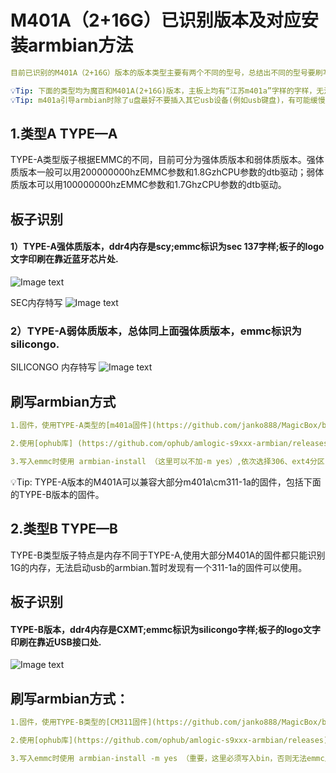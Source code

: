 #  M401A（2+16G）已识别版本及对应安装armbian方法
  
   ```yaml
  目前已识别的M401A（2+16G）版本的版本类型主要有两个不同的型号，总结出不同的型号要刷写armbian需要使用不同的方法。
  
  💡Tip: 下面的类型均为魔百和M401A(2+16G)版本，主板上均有“江苏m401a”字样的字样，无法简单根据省份区分版本。
  💡Tip: m401a引导armbian时除了u盘最好不要插入其它usb设备(例如usb键盘)，有可能缓慢卡在启动环节。
   ```

## 1.类型A TYPE—A
   TYPE-A类型版子根据EMMC的不同，目前可分为强体质版本和弱体质版本。强体质版本一般可以用200000000hzEMMC参数和1.8GzhCPU参数的dtb驱动；弱体质版本可以用100000000hzEMMC参数和1.7GhzCPU参数的dtb驱动。
   
   ## 板子识别
   
   ####    1）TYPE-A强体质版本，ddr4内存是scy;emmc标识为sec 137字样;板子的logo文字印刷在靠近蓝牙芯片处.
   ![Image text](https://github.com/janko888/MagicBox/blob/main/M401A/img/type_a_s.png?raw=true)
   
   SEC内存特写
   ![Image text](https://github.com/janko888/MagicBox/blob/main/M401A/img/m401a_emmc_sec.png?raw=true)
  
   ###     2）TYPE-A弱体质版本，总体同上面强体质版本，emmc标识为silicongo.
   SILICONGO 内存特写
   ![Image text](https://github.com/janko888/MagicBox/blob/main/M401A/img/m401a_emmc_silicongo.png?raw=true)
   
   ## 刷写armbian方式
   
   ```yaml
   1.固件，使用TYPE-A类型的[m401a固件](https://github.com/janko888/MagicBox/blob/main/M401A/firmware/TYPE_A_M401A.zip)，即常见的江苏版安卓9_原厂官改_开启ROOT_线刷固件包，固件识别内存为2G;
   
   2.使用[ophub库] (https://github.com/ophub/amlogic-s9xxx-armbian/releases)的armbian,下载最新的s905l3a的镜像,dtb选择meson-g12a-s905l3a-m401a.dtb
   
   3.写入emmc时使用 armbian-install （这里可以不加-m yes）,依次选择306、ext4分区;
   
   ```
   
   💡Tip: TYPE-A版本的M401A可以兼容大部分m401a\cm311-1a的固件，包括下面的TYPE-B版本的固件。
   
  
   
   
   ## 2.类型B TYPE—B
   TYPE-B类型版子特点是内存不同于TYPE-A,使用大部分M401A的固件都只能识别1G的内存，无法启动usb的armbian.暂时发现有一个311-1a的固件可以使用。
   
   ## 板子识别
   
   ####    TYPE-B版本，ddr4内存是CXMT;emmc标识为silicongo字样;板子的logo文字印刷在靠近USB接口处.
   ![Image text](https://github.com/janko888/MagicBox/blob/main/M401A/img/type_b_s.png?raw=true)
   
   ## 刷写armbian方式：
   ```yaml
   1.固件，使用TYPE-B类型的[CM311固件](https://github.com/janko888/MagicBox/blob/main/M401A/firmware/TYPE_B_CM311-1a.zip),cm311-1a_YST安卓9-S905L3A线刷固件包，固件可以识别内存为2G;其它常用的m401a固件一般显示内存为1G，暂无发现可以驱动armbian的版本，表现为启动logo后黑屏无响应。
   
   2.使用[ophub库](https://github.com/ophub/amlogic-s9xxx-armbian/releases)的armbian,下载最新s905l3a的镜像,dtb选择meson-g12a-s905l3a-m401a.dtb
   
   3.写入emmc时使用 armbian-install -m yes （重要，这里必须写入bin，否则无法emmc启动及再由usb启动）,依次选择306、ext4分区;
   ```
   
   
